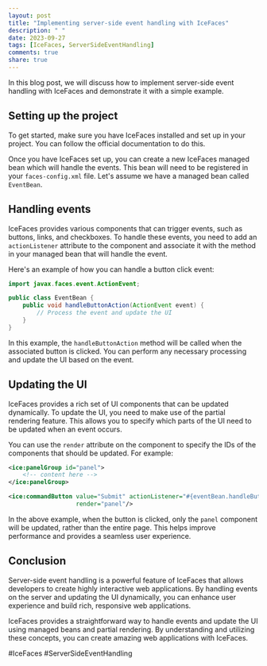 ```yaml
---
layout: post
title: "Implementing server-side event handling with IceFaces"
description: " "
date: 2023-09-27
tags: [IceFaces, ServerSideEventHandling]
comments: true
share: true
---
```


In this blog post, we will discuss how to implement server-side event handling with IceFaces and demonstrate it with a simple example.

## Setting up the project
To get started, make sure you have IceFaces installed and set up in your project. You can follow the official documentation to do this.

Once you have IceFaces set up, you can create a new IceFaces managed bean which will handle the events. This bean will need to be registered in your `faces-config.xml` file. Let's assume we have a managed bean called `EventBean`.

## Handling events
IceFaces provides various components that can trigger events, such as buttons, links, and checkboxes. To handle these events, you need to add an `actionListener` attribute to the component and associate it with the method in your managed bean that will handle the event.

Here's an example of how you can handle a button click event:

```java
import javax.faces.event.ActionEvent;

public class EventBean {
    public void handleButtonAction(ActionEvent event) {
        // Process the event and update the UI
    }
}
```

In this example, the `handleButtonAction` method will be called when the associated button is clicked. You can perform any necessary processing and update the UI based on the event.

## Updating the UI
IceFaces provides a rich set of UI components that can be updated dynamically. To update the UI, you need to make use of the partial rendering feature. This allows you to specify which parts of the UI need to be updated when an event occurs.

You can use the `render` attribute on the component to specify the IDs of the components that should be updated. For example:

```xml
<ice:panelGroup id="panel">
    <!-- content here -->
</ice:panelGroup>

<ice:commandButton value="Submit" actionListener="#{eventBean.handleButtonAction}" 
                   render="panel"/>
```

In the above example, when the button is clicked, only the `panel` component will be updated, rather than the entire page. This helps improve performance and provides a seamless user experience.

## Conclusion
Server-side event handling is a powerful feature of IceFaces that allows developers to create highly interactive web applications. By handling events on the server and updating the UI dynamically, you can enhance user experience and build rich, responsive web applications.

IceFaces provides a straightforward way to handle events and update the UI using managed beans and partial rendering. By understanding and utilizing these concepts, you can create amazing web applications with IceFaces.

#IceFaces #ServerSideEventHandling